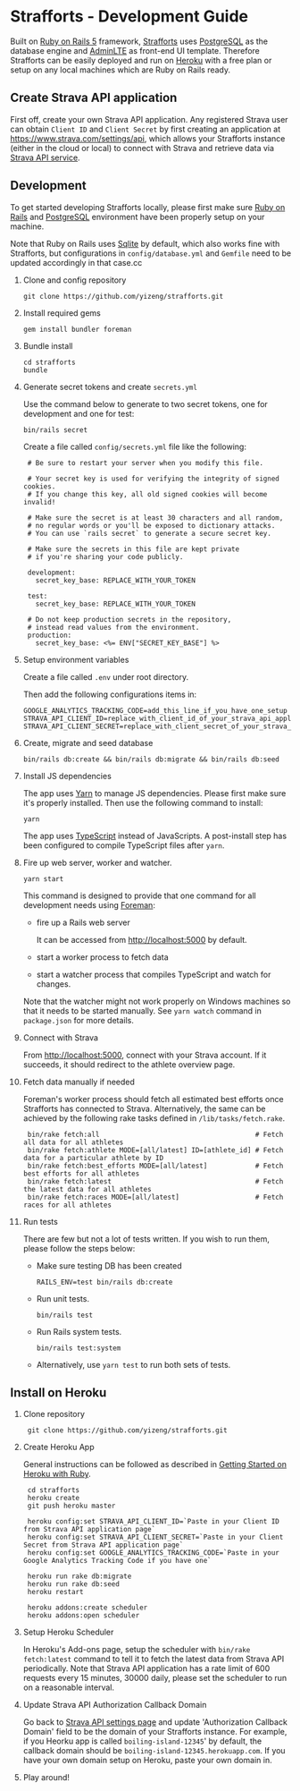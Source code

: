 # Strafforts - Development Guide

Built on [Ruby on Rails 5][Ruby on Rails] framework,
[Strafforts][Strafforts] uses [PostgreSQL][PostgreSQL] as the database engine and [AdminLTE][AdminLTE] as front-end UI template.
Therefore Strafforts can be easily deployed and run on [Heroku][Heroku]
with a free plan or setup on any local machines which are Ruby on Rails ready.

## Create Strava API application

First off, create your own Strava API application.
Any registered Strava user can obtain `Client ID` and `Client Secret`
by first creating an application at <https://www.strava.com/settings/api>,
which allows your Strafforts instance (either in the cloud or local) to connect with Strava
and retrieve data via [Strava API service][Strava API].

## Development

To get started developing Strafforts locally,
please first make sure [Ruby on Rails][Ruby on Rails]
and [PostgreSQL][PostgreSQL] environment have been properly setup on your machine.

Note that Ruby on Rails uses [Sqlite][Sqlite] by default, which also works fine with Strafforts,
but configurations in `config/database.yml` and `Gemfile` need to be updated accordingly in that case.cc

1. Clone and config repository

       git clone https://github.com/yizeng/strafforts.git

1. Install required gems

       gem install bundler foreman

1. Bundle install

       cd strafforts
       bundle

1. Generate secret tokens and create `secrets.yml`

    Use the command below to generate to two secret tokens, one for development and one for test:

       bin/rails secret

    Create a file called `config/secrets.yml` file like the following:

        # Be sure to restart your server when you modify this file.

        # Your secret key is used for verifying the integrity of signed cookies.
        # If you change this key, all old signed cookies will become invalid!

        # Make sure the secret is at least 30 characters and all random,
        # no regular words or you'll be exposed to dictionary attacks.
        # You can use `rails secret` to generate a secure secret key.

        # Make sure the secrets in this file are kept private
        # if you're sharing your code publicly.

        development:
          secret_key_base: REPLACE_WITH_YOUR_TOKEN

        test:
          secret_key_base: REPLACE_WITH_YOUR_TOKEN

        # Do not keep production secrets in the repository,
        # instead read values from the environment.
        production:
          secret_key_base: <%= ENV["SECRET_KEY_BASE"] %>

1. Setup environment variables

    Create a file called `.env` under root directory.

    Then add the following configurations items in:

       GOOGLE_ANALYTICS_TRACKING_CODE=add_this_line_if_you_have_one_setup
       STRAVA_API_CLIENT_ID=replace_with_client_id_of_your_strava_api_application
       STRAVA_API_CLIENT_SECRET=replace_with_client_secret_of_your_strava_api_application

1. Create, migrate and seed database

       bin/rails db:create && bin/rails db:migrate && bin/rails db:seed

1. Install JS dependencies

    The app uses [Yarn][Yarn] to manage JS dependencies. Please first make sure it's properly installed. Then use the following command to install:

       yarn

    The app uses [TypeScript][TypeScript] instead of JavaScripts. A post-install step has been configured to compile TypeScript files after `yarn`.

1. Fire up web server, worker and watcher.

       yarn start

      This command is designed to provide that one command for all development needs using [Foreman][Foreman]:
      - fire up a Rails web server

        It can be accessed from <http://localhost:5000> by default.
      - start a worker process to fetch data
      - start a watcher process that compiles TypeScript and watch for changes.

      Note that the watcher might not work properly on Windows machines so that it needs to be started manually. See `yarn watch` command in `package.json` for more details.

1. Connect with Strava

      From <http://localhost:5000>, connect with your Strava account.
      If it succeeds, it should redirect to the athlete overview page.

1. Fetch data manually if needed

    Foreman's worker process should fetch all estimated best efforts once Strafforts has connected to Strava. Alternatively, the same can be achieved by the following rake tasks defined in `/lib/tasks/fetch.rake`.

        bin/rake fetch:all                                       # Fetch all data for all athletes
        bin/rake fetch:athlete MODE=[all/latest] ID=[athlete_id] # Fetch data for a particular athlete by ID
        bin/rake fetch:best_efforts MODE=[all/latest]            # Fetch best efforts for all athletes
        bin/rake fetch:latest                                    # Fetch the latest data for all athletes
        bin/rake fetch:races MODE=[all/latest]                   # Fetch races for all athletes

1. Run tests

      There are few but not a lot of tests written. If you wish to run them, please follow the steps below:

      - Make sure testing DB has been created

            RAILS_ENV=test bin/rails db:create

      - Run unit tests.

            bin/rails test

      - Run Rails system tests.

            bin/rails test:system

      - Alternatively, use `yarn test` to run both sets of tests.

## Install on Heroku

1. Clone repository

        git clone https://github.com/yizeng/strafforts.git

1. Create Heroku App

    General instructions can be followed as described in [Getting Started on Heroku with Ruby](https://devcenter.heroku.com/articles/getting-started-with-ruby#introduction).

        cd strafforts
        heroku create
        git push heroku master

        heroku config:set STRAVA_API_CLIENT_ID=`Paste in your Client ID from Strava API application page`
        heroku config:set STRAVA_API_CLIENT_SECRET=`Paste in your Client Secret from Strava API application page`
        heroku config:set GOOGLE_ANALYTICS_TRACKING_CODE=`Paste in your Google Analytics Tracking Code if you have one`

        heroku run rake db:migrate
        heroku run rake db:seed
        heroku restart

        heroku addons:create scheduler
        heroku addons:open scheduler

1. Setup Heroku Scheduler

    In Heroku's Add-ons page, setup the scheduler with `bin/rake fetch:latest` command
    to tell it to fetch the latest data from Strava API periodically.
    Note that Strava API application has a rate limit of 600 requests every 15 minutes, 30000 daily,
    please set the scheduler to run on a reasonable interval.

1. Update Strava API Authorization Callback Domain

    Go back to [Strava API settings page][Strava API settings page]
    and update 'Authorization Callback Domain' field to be the domain of your Strafforts instance.
    For example, if you Heorku app is called `boiling-island-12345`' by default,
    the callback domain should be `boiling-island-12345.herokuapp.com`.
    If you have your own domain setup on Heroku, paste your own domain in.

1. Play around!

[Strava API]: https://strava.github.io/api/
[Strava API settings page]: https://www.strava.com/settings/api
[estimated best efforts]: https://support.strava.com/hc/en-us/articles/216917127-Estimated-Best-Efforts-for-Running
[Strafforts]: http:/www.strafforts.com
[strava-best-efforts]: https://github.com/yizeng/strava-best-efforts
[yizeng.me]: http://yizeng.me
[License]: https://raw.github.com/yizeng/strafforts/master/LICENSE
[Ruby on Rails]: http://rubyonrails.org/
[PostgreSQL]: https://www.postgresql.org/
[AdminLTE]: https://github.com/almasaeed2010/AdminLTE
[Sqlite]: https://sqlite.org/
[Heroku]: https://www.heroku.com/
[Foreman]: https://github.com/ddollar/foreman
[Yarn]: https://yarnpkg.com/en/
[TypeScript]: https://www.typescriptlang.org/